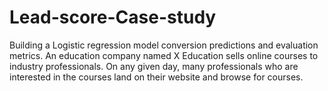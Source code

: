 # Lead-score-Case-study
Building a Logistic regression model conversion predictions and evaluation metrics.
An education company named X Education sells online courses to industry professionals. On any given day, 
many professionals who are interested in the courses land on their website and browse for courses. 
